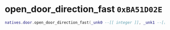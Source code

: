 # open_door_direction_fast `0xBA51D02E`

```lua
natives.door.open_door_direction_fast(_unk0 --[[ integer ]], _unk1 --[[ integer ]])
```